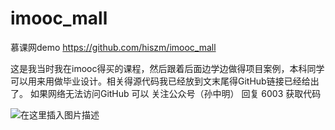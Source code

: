 # imooc_mall
慕课网demo
https://github.com/hiszm/imooc_mall


这是我当时我在imooc得买的课程，然后跟着后面边学边做得项目案例，本科同学可以用来用做毕业设计。相关得源代码我已经放到文末尾得GitHub链接已经给出了。
如果网络无法访问GitHub 可以 关注公众号（孙中明） 回复 6003 获取代码

![在这里插入图片描述](https://img-blog.csdnimg.cn/a8b2cf9beaa54faab8f4b5c10ee4b7ba.png)
